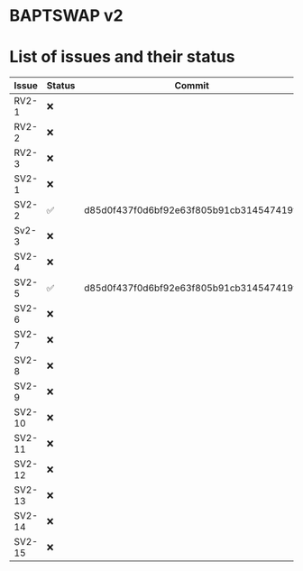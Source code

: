 # BAPTSWAP v2

# List of issues and their status

| Issue | Status | Commit |
| ----- | ------ | ------ |
| RV2-1 |   ❌  |  |  
| RV2-2 |   ❌  |  |      
| RV2-3 |   ❌  |  |
| SV2-1 |  ❌  |  |
| SV2-2 |  ✅  | d85d0f437f0d6bf92e63f805b91cb314547419ff |
| Sv2-3 |  ❌  |  |
| SV2-4 |  ❌  |  |
| SV2-5 |  ✅  | d85d0f437f0d6bf92e63f805b91cb314547419ff |
| SV2-6 |  ❌  |  |
| SV2-7 |  ❌  |  |
| SV2-8 |  ❌  |  |
| SV2-9 |  ❌  |  |
| SV2-10 |  ❌  |  |
| SV2-11 |  ❌  |  |
| SV2-12 |  ❌  |  |
| SV2-13 |  ❌  |  |
| SV2-14 |  ❌  |  |
| SV2-15 |  ❌  |  |
